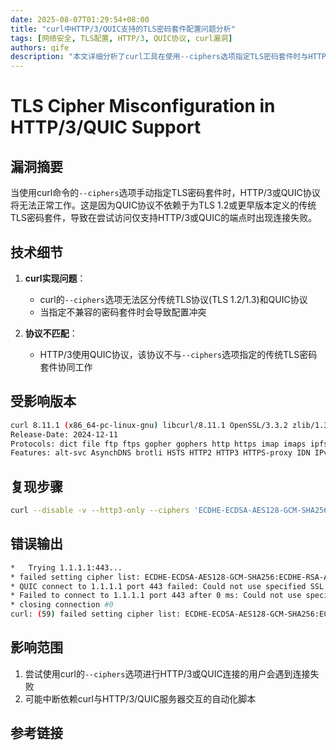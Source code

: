 ```yaml
---
date: 2025-08-07T01:29:54+08:00
title: "curl中HTTP/3/QUIC支持的TLS密码套件配置问题分析"
tags: [网络安全, TLS配置, HTTP/3, QUIC协议, curl漏洞]
authors: qife
description: "本文详细分析了curl工具在使用--ciphers选项指定TLS密码套件时与HTTP/3/QUIC协议不兼容的问题，包括技术原理、复现步骤及影响范围，揭示了传统TLS配置与现代QUIC协议之间的兼容性问题。"
---
```


# TLS Cipher Misconfiguration in HTTP/3/QUIC Support

## 漏洞摘要
当使用curl命令的`--ciphers`选项手动指定TLS密码套件时，HTTP/3或QUIC协议将无法正常工作。这是因为QUIC协议不依赖于为TLS 1.2或更早版本定义的传统TLS密码套件，导致在尝试访问仅支持HTTP/3或QUIC的端点时出现连接失败。

## 技术细节
1. **curl实现问题**：
   - curl的`--ciphers`选项无法区分传统TLS协议(TLS 1.2/1.3)和QUIC协议
   - 当指定不兼容的密码套件时会导致配置冲突

2. **协议不匹配**：
   - HTTP/3使用QUIC协议，该协议不与`--ciphers`选项指定的传统TLS密码套件协同工作

## 受影响版本
```bash
curl 8.11.1 (x86_64-pc-linux-gnu) libcurl/8.11.1 OpenSSL/3.3.2 zlib/1.3.1 brotli/1.1.0 zstd/1.5.6 c-ares/1.34.3 libidn2/2.3.7 libpsl/0.21.5 libssh2/1.11.1 nghttp2/1.64.0 nghttp3/1.6.0
Release-Date: 2024-12-11
Protocols: dict file ftp ftps gopher gophers http https imap imaps ipfs ipns mqtt pop3 pop3s rtsp scp sftp smb smbs smtp smtps telnet tftp ws wss
Features: alt-svc AsynchDNS brotli HSTS HTTP2 HTTP3 HTTPS-proxy IDN IPv6 Largefile libz NTLM PSL SSL threadsafe TLS-SRP TrackMemory UnixSockets zstd
```

## 复现步骤
```bash
curl --disable -v --http3-only --ciphers 'ECDHE-ECDSA-AES128-GCM-SHA256:ECDHE-RSA-AES128-GCM-SHA256:ECDHE-ECDSA-AES256-GCM-SHA384:ECDHE-RSA-AES256-GCM-SHA384:ECDHE-ECDSA-CHACHA20-POLY1305:ECDHE-RSA-CHACHA20-POLY1305:DHE-RSA-AES128-GCM-SHA256:DHE-RSA-AES256-GCM-SHA384:DHE-RSA-CHACHA20-POLY1305:ECDHE-RSA-AES128-SHA:ECDHE-RSA-AES256-SHA:DHE-RSA-AES128-SHA:DHE-RSA-AES256-SHA:AES128-GCM-SHA256:AES256-GCM-SHA384:AES128-SHA:AES256-SHA' https://1.1.1.1/cdn-cgi/trace
```

## 错误输出
```bash
*   Trying 1.1.1.1:443...
* failed setting cipher list: ECDHE-ECDSA-AES128-GCM-SHA256:ECDHE-RSA-AES128-GCM-SHA256:ECDHE-ECDSA-AES256-GCM-SHA384:ECDHE-RSA-AES256-GCM-SHA384:ECDHE-ECDSA-CHACHA20-POLY1305:ECDHE-RSA-CHACHA20-POLY1305:DHE-RSA-AES128-GCM-SHA256:DHE-RSA-AES256-GCM-SHA384:D
* QUIC connect to 1.1.1.1 port 443 failed: Could not use specified SSL cipher
* Failed to connect to 1.1.1.1 port 443 after 0 ms: Could not use specified SSL cipher
* closing connection #0
curl: (59) failed setting cipher list: ECDHE-ECDSA-AES128-GCM-SHA256:ECDHE-RSA-AES128-GCM-SHA256:ECDHE-ECDSA-AES256-GCM-SHA384:ECDHE-RSA-AES256-GCM-SHA384:ECDHE-ECDSA-CHACHA20-POLY1305:ECDHE-RSA-CHACHA20-POLY1305:DHE-RSA-AES128-GCM-SHA256:DHE-RSA-AES256-GCM-SHA384:D
```

## 影响范围
1. 尝试使用curl的`--ciphers`选项进行HTTP/3或QUIC连接的用户会遇到连接失败
2. 可能中断依赖curl与HTTP/3/QUIC服务器交互的自动化脚本

## 参考链接
